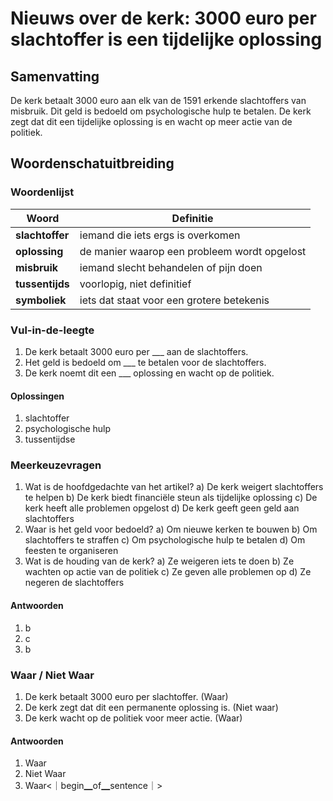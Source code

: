# Nieuws over de kerk: 3000 euro per slachtoffer is een tijdelijke oplossing

## Samenvatting
De kerk betaalt 3000 euro aan elk van de 1591 erkende slachtoffers van misbruik. Dit geld is bedoeld om psychologische hulp te betalen. De kerk zegt dat dit een tijdelijke oplossing is en wacht op meer actie van de politiek.

## Woordenschatuitbreiding

### Woordenlijst

| Woord | Definitie |
|-------|-----------|
| **slachtoffer** | iemand die iets ergs is overkomen |
| **oplossing** | de manier waarop een probleem wordt opgelost |
| **misbruik** | iemand slecht behandelen of pijn doen |
| **tussentijds** | voorlopig, niet definitief |
| **symboliek** | iets dat staat voor een grotere betekenis |

### Vul-in-de-leegte
1. De kerk betaalt 3000 euro per ___ aan de slachtoffers.
2. Het geld is bedoeld om ___ te betalen voor de slachtoffers.
3. De kerk noemt dit een ___ oplossing en wacht op de politiek.

#### Oplossingen
1. slachtoffer
2. psychologische hulp
3. tussentijdse

### Meerkeuzevragen
1. Wat is de hoofdgedachte van het artikel?
   a) De kerk weigert slachtoffers te helpen
   b) De kerk biedt financiële steun als tijdelijke oplossing
   c) De kerk heeft alle problemen opgelost
   d) De kerk geeft geen geld aan slachtoffers
2. Waar is het geld voor bedoeld?
   a) Om nieuwe kerken te bouwen
   b) Om slachtoffers te straffen
   c) Om psychologische hulp te betalen
   d) Om feesten te organiseren
3. Wat is de houding van de kerk?
   a) Ze weigeren iets te doen
   b) Ze wachten op actie van de politiek
   c) Ze geven alle problemen op
   d) Ze negeren de slachtoffers

#### Antwoorden
1. b
2. c
3. b

### Waar / Niet Waar
1. De kerk betaalt 3000 euro per slachtoffer. (Waar)
2. De kerk zegt dat dit een permanente oplossing is. (Niet waar)
3. De kerk wacht op de politiek voor meer actie. (Waar)

#### Antwoorden
1. Waar
2. Niet Waar
3. Waar<｜begin▁of▁sentence｜>